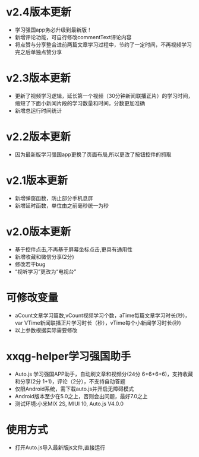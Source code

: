 # v2.4版本更新
* 学习强国app务必升级到最新版！
* 新增评论功能，可自行修改commentText评论内容
* 将点赞与分享整合进前两篇文章学习过程中，节约了一定时间，不再视频学习完之后单独点赞分享

# v2.3版本更新
* 更新了视频学习逻辑，延长第一个视频（30分钟新闻联播正片）的学习时间，缩短了下面小新闻片段的学习数量和时间，分数更加准确
* 新增总运行时间统计

# v2.2版本更新
* 因为最新版学习强国app更换了页面布局,所以更改了按钮控件的抓取

# v2.1版本更新
* 新增弹窗函数，防止部分手机息屏
* 新增延时函数，单位由之前毫秒统一为秒

# v2.0版本更新
* 基于控件点击,不再基于屏幕坐标点击,更具有通用性
* 新增收藏和微信分享(2分)
* 修改若干bug
* “视听学习”更改为“电视台”

# 可修改变量
* aCount文章学习篇数,vCount视频学习个数，aTime每篇文章学习时长(秒)，var VTime新闻联播正片学习时长（秒），vTime每个小新闻学习时长(秒) 
* 以上参数根据实际需要修改

# xxqg-helper学习强国助手
* Auto.js 学习强国APP助手，自动刷文章和视频分(24分 6+6+6+6)，支持收藏和分享(2分 1+1)，评论（2分），不支持自动答题
* 仅限Android系统，需下载auto.js并开启无障碍模式
* Android版本至少在5.0之上，否则会出问题，最好7.0之上
* 测试环境:小米MIX 2S, MIUI 10, Auto.js V4.0.0

# 使用方式
* 打开Auto.js导入最新版js文件,直接运行
